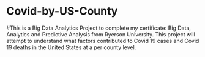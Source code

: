 # Covid-by-US-County
#This is a Big Data Analytics Project to complete my certificate: Big Data, Analytics and Predictive Analysis from Ryerson University.  This project will attempt to understand what factors contributed to Covid 19 cases and Covid 19 deaths in the United States at a per county level.
